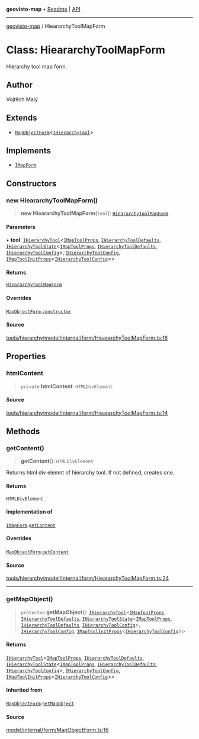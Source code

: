 **geovisto-map** • [Readme](../README.md) \| [API](../globals.md)

***

[geovisto-map](../README.md) / HieararchyToolMapForm

# Class: HieararchyToolMapForm

Hierarchy tool map form.

## Author

Vojtěch Malý

## Extends

- [`MapObjectForm`](MapObjectForm.md)\<[`IHierarchyTool`](../interfaces/IHierarchyTool.md)\>

## Implements

- [`IMapForm`](../interfaces/IMapForm.md)

## Constructors

### new HieararchyToolMapForm()

> **new HieararchyToolMapForm**(`tool`): [`HieararchyToolMapForm`](HieararchyToolMapForm.md)

#### Parameters

• **tool**: [`IHierarchyTool`](../interfaces/IHierarchyTool.md)\<[`IMapToolProps`](../type-aliases/IMapToolProps.md), [`IHierarchyToolDefaults`](../interfaces/IHierarchyToolDefaults.md), [`IHierarchyToolState`](../interfaces/IHierarchyToolState.md)\<[`IMapToolProps`](../type-aliases/IMapToolProps.md), [`IHierarchyToolDefaults`](../interfaces/IHierarchyToolDefaults.md), [`IHierarchyToolConfig`](../type-aliases/IHierarchyToolConfig.md)\>, [`IHierarchyToolConfig`](../type-aliases/IHierarchyToolConfig.md), [`IMapToolInitProps`](../type-aliases/IMapToolInitProps.md)\<[`IHierarchyToolConfig`](../type-aliases/IHierarchyToolConfig.md)\>\>

#### Returns

[`HieararchyToolMapForm`](HieararchyToolMapForm.md)

#### Overrides

[`MapObjectForm`](MapObjectForm.md).[`constructor`](MapObjectForm.md#constructors)

#### Source

[tools/hierarchy/model/internal/form/HieararchyToolMapForm.ts:16](https://github.com/geovisto/geovisto-map/blob/5ee2cb5d45c19062fc8fc6beefa2848c076518b6/src/tools/hierarchy/model/internal/form/HieararchyToolMapForm.ts#L16)

## Properties

### htmlContent

> `private` **htmlContent**: `HTMLDivElement`

#### Source

[tools/hierarchy/model/internal/form/HieararchyToolMapForm.ts:14](https://github.com/geovisto/geovisto-map/blob/5ee2cb5d45c19062fc8fc6beefa2848c076518b6/src/tools/hierarchy/model/internal/form/HieararchyToolMapForm.ts#L14)

## Methods

### getContent()

> **getContent**(): `HTMLDivElement`

Returns html div elemnt of hierarchy tool. If not defined, creates one.

#### Returns

`HTMLDivElement`

#### Implementation of

[`IMapForm`](../interfaces/IMapForm.md).[`getContent`](../interfaces/IMapForm.md#getcontent)

#### Overrides

[`MapObjectForm`](MapObjectForm.md).[`getContent`](MapObjectForm.md#getcontent)

#### Source

[tools/hierarchy/model/internal/form/HieararchyToolMapForm.ts:24](https://github.com/geovisto/geovisto-map/blob/5ee2cb5d45c19062fc8fc6beefa2848c076518b6/src/tools/hierarchy/model/internal/form/HieararchyToolMapForm.ts#L24)

***

### getMapObject()

> `protected` **getMapObject**(): [`IHierarchyTool`](../interfaces/IHierarchyTool.md)\<[`IMapToolProps`](../type-aliases/IMapToolProps.md), [`IHierarchyToolDefaults`](../interfaces/IHierarchyToolDefaults.md), [`IHierarchyToolState`](../interfaces/IHierarchyToolState.md)\<[`IMapToolProps`](../type-aliases/IMapToolProps.md), [`IHierarchyToolDefaults`](../interfaces/IHierarchyToolDefaults.md), [`IHierarchyToolConfig`](../type-aliases/IHierarchyToolConfig.md)\>, [`IHierarchyToolConfig`](../type-aliases/IHierarchyToolConfig.md), [`IMapToolInitProps`](../type-aliases/IMapToolInitProps.md)\<[`IHierarchyToolConfig`](../type-aliases/IHierarchyToolConfig.md)\>\>

#### Returns

[`IHierarchyTool`](../interfaces/IHierarchyTool.md)\<[`IMapToolProps`](../type-aliases/IMapToolProps.md), [`IHierarchyToolDefaults`](../interfaces/IHierarchyToolDefaults.md), [`IHierarchyToolState`](../interfaces/IHierarchyToolState.md)\<[`IMapToolProps`](../type-aliases/IMapToolProps.md), [`IHierarchyToolDefaults`](../interfaces/IHierarchyToolDefaults.md), [`IHierarchyToolConfig`](../type-aliases/IHierarchyToolConfig.md)\>, [`IHierarchyToolConfig`](../type-aliases/IHierarchyToolConfig.md), [`IMapToolInitProps`](../type-aliases/IMapToolInitProps.md)\<[`IHierarchyToolConfig`](../type-aliases/IHierarchyToolConfig.md)\>\>

#### Inherited from

[`MapObjectForm`](MapObjectForm.md).[`getMapObject`](MapObjectForm.md#getmapobject)

#### Source

[model/internal/form/MapObjectForm.ts:16](https://github.com/geovisto/geovisto-map/blob/5ee2cb5d45c19062fc8fc6beefa2848c076518b6/src/model/internal/form/MapObjectForm.ts#L16)
